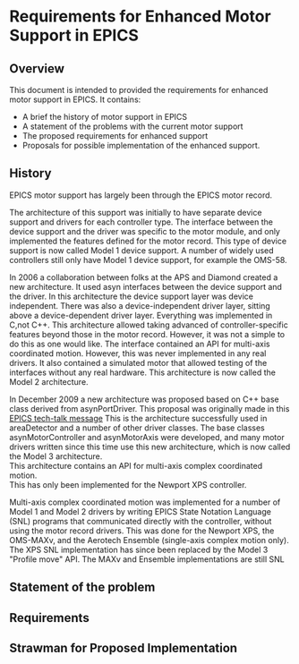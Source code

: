 # Requirements for Enhanced Motor Support in EPICS

## Overview
This document is intended to provided the requirements for enhanced motor support in EPICS.
It contains:
  - A brief the history of motor support in EPICS
  - A statement of the problems with the current motor support
  - The proposed requirements for enhanced support
  - Proposals for possible implementation of the enhanced support.

## History
EPICS motor support has largely been through the EPICS motor record.  

The architecture of this support was initially to have separate device support and drivers for 
each controller type.  The interface between the device support and the driver was specific
to the motor module, and only implemented the features defined for the motor record.
This type of device support is now called Model 1 device support.  A number of widely used
controllers still only have Model 1 device support, for example the OMS-58.

In 2006 a collaboration between folks at the APS and Diamond created a new architecture.
It used asyn interfaces between the device support and the driver.  In this architecture
the device support layer was device independent.  There was also a device-independent
driver layer, sitting above a device-dependent driver layer.  Everything was implemented
in C,not C++.  This architecture allowed taking advanced of controller-specific features
beyond those in the motor record.  However, it was not a simple to do this as one would 
like.  The interface contained an API for multi-axis coordinated motion.  However, this was never
implemented in any real drivers.  It also contained a simulated motor that allowed
testing of the interfaces without any real hardware.  This architecture is now called
the Model 2 architecture.

In December 2009 a new architecture was proposed based on C++ base class derived from
asynPortDriver.  This proposal was originally made in this 
[EPICS tech-talk message](http://www.aps.anl.gov/epics/tech-talk/2009/msg01765.php)
This is the architecture successfully used in areaDetector and a number of other
driver classes.  The base classes asynMotorController and asynMotorAxis were developed,
and many motor drivers written since this time use this new architecture, which is now
called the Model 3 architecture.  
This architecture contains an API for multi-axis complex coordinated motion.  
This has only been implemented for the Newport XPS controller.

Multi-axis complex coordinated motion was implemented for a number of Model 1 and Model 2 drivers by
writing EPICS State Notation Language (SNL) programs that communicated directly with the controller,
without using the motor record drivers.  This was done for the Newport XPS, the OMS-MAXv, and
the Aerotech Ensemble (single-axis complex motion only).  The XPS SNL implementation has since
been replaced by the Model 3 "Profile move" API.  The MAXv and Ensemble implementations are still SNL 

## Statement of the problem


## Requirements

## Strawman for Proposed Implementation

